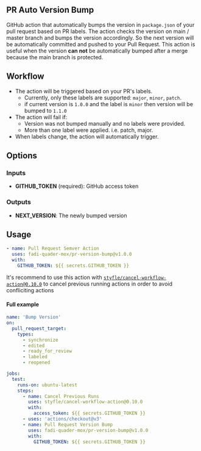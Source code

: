 ## PR Auto Version Bump
GitHub action that automatically bumps the version in `package.json` of your pull request based on PR labels. The action checks the version on main / master branch and bumps the version accordingly. So the next version will be automatically committed and pushed to your Pull Request.
This action is useful when the version **can not** be automatically bumped after a merge because the main branch is protected.

## Workflow
* The action will be triggered based on your PR's labels.
  * Currently, only these labels are supported: `major`, `minor`, `patch`.
  * if current version is `1.0.0` and the label is `minor` then version will be bumped to `1.1.0`
* The action will fail if:
  * Version was not bumped manually and no labels were provided.
  * More than one label were applied. i.e. patch, major.
* When labels change, the action will automatically trigger.

## Options
### Inputs
* **GITHUB_TOKEN** (required): GitHub access token
### Outputs
* **NEXT_VERSION**: The newly bumped version

## Usage
```yaml
- name: Pull Request Semver Action
  uses: fadi-quader-mox/pr-version-bump@v1.0.0
  with:
    GITHUB_TOKEN: ${{ secrets.GITHUB_TOKEN }}
```
It's recommend to use this action with [`styfle/cancel-workflow-action@0.10.0`](https://github.com/marketplace/actions/cancel-workflow-action) to cancel previous running actions in order to avoid confliciting actions

#### Full example
```yaml
name: 'Bump Version'
on:
  pull_request_target:
    types:
      - synchronize
      - edited
      - ready_for_review
      - labeled
      - reopened

jobs:
  test:
    runs-on: ubuntu-latest
    steps:
      - name: Cancel Previous Runs
        uses: styfle/cancel-workflow-action@0.10.0
        with:
          access_token: ${{ secrets.GITHUB_TOKEN }}
      - uses: 'actions/checkout@v3'
      - name: Pull Request Version Bump
        uses: fadi-quader-mox/pr-version-bump@v1.0.0
        with:
          GITHUB_TOKEN: ${{ secrets.GITHUB_TOKEN }}
```
